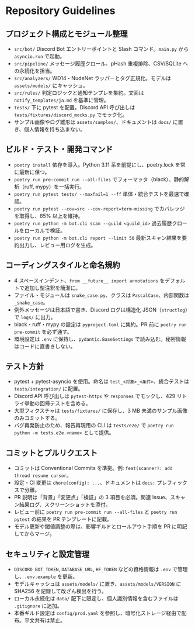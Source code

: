 # Repository Guidelines

## プロジェクト構成とモジュール整理
- `src/bot/` Discord Bot エントリーポイントと Slash コマンド。`main.py` から `asyncio.run` で起動。
- `src/pipeline/` メッセージ履歴クロール、pHash 重複排除、CSV/SQLite への永続化を担当。
- `src/analyzers/` WD14・NudeNet ラッパーとタグ正規化。モデルは `assets/models/` にキャッシュ。
- `src/rules/` 判定ロジックと通知テンプレを集約。文面は `notify_templates/ja.md` を基準に管理。
- `tests/` 下に pytest を配置。Discord API 呼び出しは `tests/fixtures/discord_mocks.py` でモック化。
- サンプル画像やログ雛形は `assets/samples/`、ドキュメントは `docs/` に置き、個人情報を持ち込まない。

## ビルド・テスト・開発コマンド
- `poetry install` 依存を導入。Python 3.11 系を前提にし、poetry.lock を常に最新に保つ。
- `poetry run pre-commit run --all-files` でフォーマッタ（black）、静的解析（ruff, mypy）を一括実行。
- `poetry run pytest tests/ --maxfail=1 --ff` 単体・統合テストを最速で確認。
- `poetry run pytest --cov=src --cov-report=term-missing` でカバレッジを取得し、85% 以上を維持。
- `poetry run python -m bot.cli scan --guild <guild_id>` 過去履歴クロールをローカルで検証。
- `poetry run python -m bot.cli report --limit 50` 最新スキャン結果を要約出力し、レビュー用ログを生成。

## コーディングスタイルと命名規約
- 4 スペースインデント、`from __future__ import annotations` をデフォルトで追加し型注釈を簡潔に。
- ファイル・モジュールは `snake_case.py`、クラスは `PascalCase`、内部関数は `_snake_case`。
- 例外メッセージは日本語で書き、Discord ログは構造化 JSON（`structlog`）で `logs/` に出力。
- black・ruff・mypy の設定は `pyproject.toml` に集約。PR 前に `poetry run pre-commit` を必ず通す。
- 環境設定は `.env` に保持し、`pydantic.BaseSettings` で読み込む。秘密情報はコードに直書きしない。

## テスト方針
- pytest + pytest-asyncio を使用。命名は `test_<対象>_<条件>`、統合テストは `tests/integration/` に配置。
- Discord API 呼び出しは `pytest-httpx` や `responses` でモックし、429 リトライ挙動の回帰テストを含める。
- 大型フィクスチャは `tests/fixtures/` に保存し、3 MB 未満のサンプル画像のみコミットする。
- バグ再発防止のため、報告再現用の CLI は `tests/e2e/` で `poetry run python -m tests.e2e.<name>` として提供。

## コミットとプルリクエスト
- コミットは Conventional Commits を準拠。例: `feat(scanner): add thread resume cursor`。
- 設定・CI 変更は `chore(config): ...`、ドキュメントは `docs:` プレフィックスで分離。
- PR 説明は「背景」「変更点」「検証」の 3 項目を必須。関連 Issue、スキャン結果ログ、スクリーンショットを添付。
- レビュー前に `poetry run pre-commit run --all-files` と `poetry run pytest` の結果を PR テンプレートに記載。
- モデル更新や閾値調整の際は、影響ギルドとロールアウト手順を PR に明記してからマージ。

## セキュリティと設定管理
- `DISCORD_BOT_TOKEN`, `DATABASE_URL`, `HF_TOKEN` などの資格情報は `.env` で管理し、`.env.example` を更新。
- モデルキャッシュは `assets/models/` に置き、`assets/models/VERSION` に SHA256 を記録して改ざん検出を行う。
- ローカル永続化は `data/` 配下に限定し、個人識別情報を含むファイルは `.gitignore` に追加。
- 本番ギルド設定は `config/prod.yaml` を参照し、暗号化ストレージ経由で配布。平文共有は禁止。
